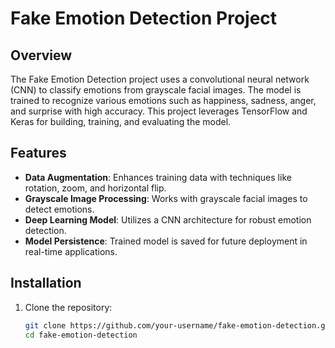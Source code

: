 # Fake Emotion Detection Project

## Overview

The Fake Emotion Detection project uses a convolutional neural network (CNN) to classify emotions from grayscale facial images. The model is trained to recognize various emotions such as happiness, sadness, anger, and surprise with high accuracy. This project leverages TensorFlow and Keras for building, training, and evaluating the model.

## Features

- **Data Augmentation**: Enhances training data with techniques like rotation, zoom, and horizontal flip.
- **Grayscale Image Processing**: Works with grayscale facial images to detect emotions.
- **Deep Learning Model**: Utilizes a CNN architecture for robust emotion detection.
- **Model Persistence**: Trained model is saved for future deployment in real-time applications.

## Installation

1. Clone the repository:
   ```bash
   git clone https://github.com/your-username/fake-emotion-detection.git
   cd fake-emotion-detection
